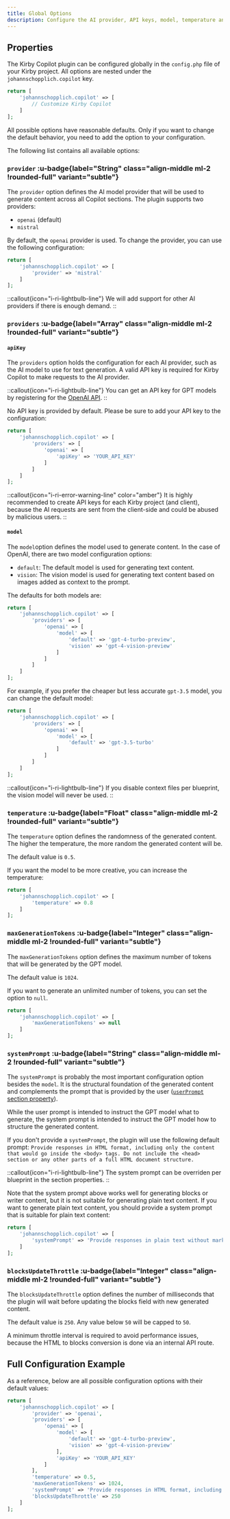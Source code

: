```yaml
---
title: Global Options
description: Configure the AI provider, API keys, model, temperature and more.
---
```


## Properties

The Kirby Copilot plugin can be configured globally in the `config.php` file of your Kirby project. All options are nested under the `johannschopplich.copilot` key.

```php [config.php]
return [
    'johannschopplich.copilot' => [
        // Customize Kirby Copilot
    ]
];
```

All possible options have reasonable defaults. Only if you want to change the default behavior, you need to add the option to your configuration.

The following list contains all available options:

### `provider` :u-badge{label="String" class="align-middle ml-2 !rounded-full" variant="subtle"}

The `provider` option defines the AI model provider that will be used to generate content across all Copilot sections. The plugin supports two providers:

- `openai` (default)
- `mistral`

By default, the `openai` provider is used. To change the provider, you can use the following configuration:

```php [config.php]
return [
    'johannschopplich.copilot' => [
        'provider' => 'mistral'
    ]
];
```

::callout{icon="i-ri-lightbulb-line"}
We will add support for other AI providers if there is enough demand.
::

### `providers` :u-badge{label="Array" class="align-middle ml-2 !rounded-full" variant="subtle"}

#### `apiKey`

The `providers` option holds the configuration for each AI provider, such as the AI model to use for text generation. A valid API key is required for Kirby Copilot to make requests to the AI provider.

::callout{icon="i-ri-lightbulb-line"}
You can get an API key for GPT models by registering for the [OpenAI API](https://platform.openai.com).
::

No API key is provided by default. Please be sure to add your API key to the configuration:

```php [config.php]
return [
    'johannschopplich.copilot' => [
        'providers' => [
            'openai' => [
                'apiKey' => 'YOUR_API_KEY'
            ]
        ]
    ]
];
```

::callout{icon="i-ri-error-warning-line" color="amber"}
It is highly recommended to create API keys for each Kirby project (and client), because the AI requests are sent from the client-side and could be abused by malicious users.
::

#### `model`

The `model`option defines the model used to generate content. In the case of OpenAI, there are two model configuration options:

- `default`: The default model is used for generating text content.
- `vision`: The vision model is used for generating text content based on images added as context to the prompt.

The defaults for both models are:

```php [config.php]
return [
    'johannschopplich.copilot' => [
        'providers' => [
            'openai' => [
                'model' => [
                    'default' => 'gpt-4-turbo-preview',
                    'vision' => 'gpt-4-vision-preview'
                ]
            ]
        ]
    ]
];
```

For example, if you prefer the cheaper but less accurate `gpt-3.5` model, you can change the default model:

```php [config.php]
return [
    'johannschopplich.copilot' => [
        'providers' => [
            'openai' => [
                'model' => [
                    'default' => 'gpt-3.5-turbo'
                ]
            ]
        ]
    ]
];
```

::callout{icon="i-ri-lightbulb-line"}
If you disable context files per blueprint, the vision model will never be used.
::

### `temperature` :u-badge{label="Float" class="align-middle ml-2 !rounded-full" variant="subtle"}

The `temperature` option defines the randomness of the generated content. The higher the temperature, the more random the generated content will be.

The default value is `0.5`.

If you want the model to be more creative, you can increase the temperature:

```php [config.php]
return [
    'johannschopplich.copilot' => [
        'temperature' => 0.8
    ]
];
```

### `maxGenerationTokens` :u-badge{label="Integer" class="align-middle ml-2 !rounded-full" variant="subtle"}

The `maxGenerationTokens` option defines the maximum number of tokens that will be generated by the GPT model.

The default value is `1024`.

If you want to generate an unlimited number of tokens, you can set the option to `null`.

```php [config.php]
return [
    'johannschopplich.copilot' => [
        'maxGenerationTokens' => null
    ]
];
```

### `systemPrompt` :u-badge{label="String" class="align-middle ml-2 !rounded-full" variant="subtle"}

The `systemPrompt` is probably the most important configuration option besides the `model`. It is the structural foundation of the generated content and complements the prompt that is provided by the user ([`userPrompt` section property](/docs/configuration/section)).

While the user prompt is intended to instruct the GPT model what to generate, the system prompt is intended to instruct the GPT model how to structure the generated content.

If you don't provide a `systemPrompt`, the plugin will use the following default prompt: `Provide responses in HTML format, including only the content that would go inside the <body> tags. Do not include the <head> section or any other parts of a full HTML document structure.`

::callout{icon="i-ri-lightbulb-line"}
The system prompt can be overriden per blueprint in the section properties.
::

Note that the system prompt above works well for generating blocks or writer content, but it is not suitable for generating plain text content. If you want to generate plain text content, you should provide a system prompt that is suitable for plain text content:

```php [config.php]
return [
    'johannschopplich.copilot' => [
        'systemPrompt' => 'Provide responses in plain text without markup.'
    ]
];
```

### `blocksUpdateThrottle` :u-badge{label="Integer" class="align-middle ml-2 !rounded-full" variant="subtle"}

The `blocksUpdateThrottle` option defines the number of milliseconds that the plugin will wait before updating the blocks field with new generated content.

The default value is `250`. Any value below `50` will be capped to `50`.

A minimum throttle interval is required to avoid performance issues, because the HTML to blocks conversion is done via an internal API route.

## Full Configuration Example

As a reference, below are all possible configuration options with their default values:

```php [config.php]
return [
    'johannschopplich.copilot' => [
        'provider' => 'openai',
        'providers' => [
            'openai' => [
                'model' => [
                    'default' => 'gpt-4-turbo-preview',
                    'vision' => 'gpt-4-vision-preview'
                ],
                'apiKey' => 'YOUR_API_KEY'
            ]
        ],
        'temperature' => 0.5,
        'maxGenerationTokens' => 1024,
        'systemPrompt' => 'Provide responses in HTML format, including only the content that would go inside the <body> tags. Do not include the <head> section or any other parts of a full HTML document structure.',
        'blocksUpdateThrottle' => 250
    ]
];
```
